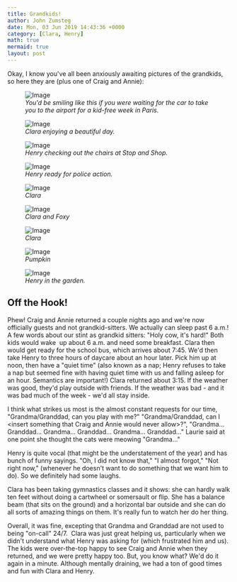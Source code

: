 ```yaml
---
title: Grandkids!
author: John Zumsteg
date: Mon, 03 Jun 2019 14:43:36 +0000
category: [Clara, Henry]
math: true
mermaid: true
layout: post
---
```

Okay, I know you've all been anxiously awaiting pictures of the grandkids, so here they are (plus one of Craig and Annie):

<figure class = "portrait">
	<img src="{{"/assets/images/2019/05/IMG_2817.jpg" | prepend: site.baseurl  }}" alt="Image" />
	<figcaption><em>You'd be smiling like this if you were waiting for the car to take you to the airport for a kid-free week in Paris.</em></figcaption>
</figure>



<figure class = "portrait">
	<img src="{{"/assets/images/2019/05/IMG_2953.jpg" | prepend: site.baseurl  }}" alt="Image" />
	<figcaption><em>Clara enjoying a beautiful day.</em></figcaption>
</figure>



<figure class = "portrait">
	<img src="{{"/assets/images/2019/05/IMG_2884.jpg" | prepend: site.baseurl  }}" alt="Image" />
	<figcaption><em>Henry checking out the chairs at Stop and Shop.</em></figcaption>
</figure>



<figure class = "portrait">
	<img src="{{"/assets/images/2019/05/IMG_2878.jpg" | prepend: site.baseurl  }}" alt="Image" />
	<figcaption><em>Henry ready for police action.</em></figcaption>
</figure>



<figure class = "portrait">
	<img src="{{"/assets/images/2019/05/IMG_2857.jpg" | prepend: site.baseurl  }}" alt="Image" />
	<figcaption><em>Clara</em></figcaption>
</figure>



<figure class = "portrait">
	<img src="{{"/assets/images/2019/05/IMG_2849.jpg" | prepend: site.baseurl  }}" alt="Image" />
	<figcaption><em>Clara and Foxy</em></figcaption>
</figure>



<figure class = "portrait">
	<img src="{{"/assets/images/2019/05/IMG_2847.jpg" | prepend: site.baseurl  }}" alt="Image" />
	<figcaption><em>Clara</em></figcaption>
</figure>



<figure class = "portrait">
	<img src="{{"/assets/images/2019/05/IMG_2805.jpg" | prepend: site.baseurl  }}" alt="Image" />
	<figcaption><em>Pumpkin</em></figcaption>
</figure>



<figure class = "portrait">
	<img src="{{"/assets/images/2019/05/IMG_2794.jpg" | prepend: site.baseurl  }}" alt="Image" />
	<figcaption><em>Henry in the garden.</em></figcaption>
</figure>


<h2>Off the Hook!</h2>
Phew! Craig and Annie returned a couple nights ago and we're now officially guests and not grandkid-sitters. We actually can sleep past 6 a.m.! A few words about our stint as grandkid sitters: "Holy cow, it's hard!" Both kids would wake  up about 6 a.m. and need some breakfast. Clara then would get ready for the school bus, which arrives about 7:45. We'd then take Henry to three hours of daycare about an hour later. Pick him up at noon, then have a "quiet time" (also known as a nap; Henry refuses to take a nap but seemed fine with having quiet time with us and falling asleep for an hour. Semantics are important!) Clara returned about 3:15. If the weather was good, they'd play outside with friends. If the weather was bad - and it was bad much of the week - we'd all stay inside.

I think what strikes us most is the almost constant requests for our time, "Grandma/Granddad, can you play with me?" "Grandma/Granddad, can I &lt;insert something that Craig and Annie would never allow&gt;?", "Grandma... Granddad... Grandma... Granddad... Grandma... Granddad..." Laurie said at one point she thought the cats were meowing "Grandma..."

Henry is quite vocal (that might be the understatement of the year) and has bunch of funny sayings. "Oh, I did not know that," "I almost forgot," "Not right now," (whenever he doesn't want to do something that we want him to do). So we definitely had some laughs.

Clara has been taking gymnastics classes and it shows: she can hardly walk ten feet without doing a cartwheel or somersault or flip. She has a balance beam (that sits on the ground) and a horizontal bar outside and she can do all sorts of amazing things on them. It's really fun to watch her do her thing.

Overall, it was fine, excepting that Grandma and Granddad are not used to being "on-call" 24/7.  Clara was just great helping us, particularly when we didn't understand what Henry was asking for (which frustrated him and us). The kids were over-the-top happy to see Craig and Annie when they returned, and we were pretty happy too. But, you know what? We'd do it again in a minute. Although mentally draining, we had a ton of good times and fun with Clara and Henry.
